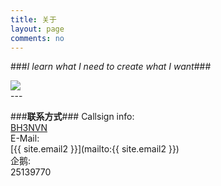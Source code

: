 ```yaml
---
title: 关于
layout: page
comments: no
---
```


###*I learn what I need to create what I want*###
<div>
<a href="http://www.hamqsl.com/solar.html" title="Click to add Solar-Terrestrial Data to your website!"><img src="http://www.hamqsl.com/solar101vhfper.php"></a>
</div>
---

###**联系方式**###
Callsign info:    
[BH3NVN](http://www.qrz.com/db/BH3NVN)  
E-Mail:  
[{{ site.email2 }}](mailto:{{ site.email2 }})  
企鹅:    
25139770


